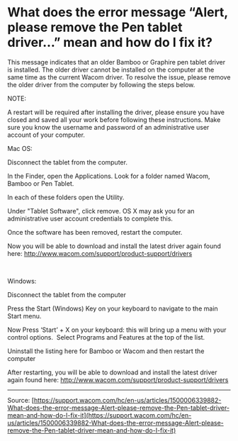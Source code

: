 # What does the error message “Alert, please remove the Pen tablet driver…” mean and how do I fix it?

This message indicates that an older Bamboo or Graphire pen tablet driver is installed. The older driver cannot be installed on the computer at the same time as the current Wacom driver. To resolve the issue, please remove the older driver from the computer by following the steps below.


NOTE:


A restart will be required after installing the driver, please ensure you have closed and saved all your work before following these instructions. Make sure you know the username and password of an administrative user account of your computer.


Mac OS:


Disconnect the tablet from the computer.


In the Finder, open the Applications. Look for a folder named Wacom, Bamboo or Pen Tablet.


In each of these folders open the Utility.


Under "Tablet Software", click remove. OS X may ask you for an administrative user account credentials to complete this.


Once the software has been removed, restart the computer.


Now you will be able to download and install the latest driver again found here: http://www.wacom.com/support/product-support/drivers


 


Windows:


Disconnect the tablet from the computer


Press the Start (Windows) Key on your keyboard to navigate to the main Start menu.


Now Press ‘Start’ + X on your keyboard: this will bring up a menu with your control options.  Select Programs and Features at the top of the list.


Uninstall the listing here for Bamboo or Wacom and then restart the computer


After restarting, you will be able to download and install the latest driver again found here: http://www.wacom.com/support/product-support/drivers

---
Source: [https://support.wacom.com/hc/en-us/articles/1500006339882-What-does-the-error-message-Alert-please-remove-the-Pen-tablet-driver-mean-and-how-do-I-fix-it](https://support.wacom.com/hc/en-us/articles/1500006339882-What-does-the-error-message-Alert-please-remove-the-Pen-tablet-driver-mean-and-how-do-I-fix-it)
